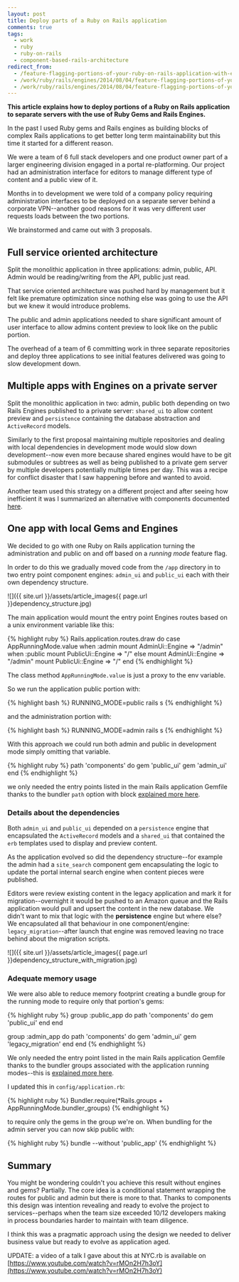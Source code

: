 ```yaml
---
layout: post
title: Deploy parts of a Ruby on Rails application
comments: true
tags:
  - work
  - ruby
  - ruby-on-rails
  - component-based-rails-architecture
redirect_from:
  - /feature-flagging-portions-of-your-ruby-on-rails-application-with-engines/
  - /work/ruby/rails/engines/2014/08/04/feature-flagging-portions-of-your-ruby-on-rails-application-with-engines/
  - /work/ruby/rails/engines/2014/08/04/feature-flagging-portions-of-your-ruby-on-rails-application-with-engines.html/
---
```


**This article explains how to deploy portions of a Ruby on Rails application to separate servers with the use of Ruby Gems and Rails Engines.**

In the past I used Ruby gems and Rails engines as building blocks of complex Rails applications to get better long term maintainability but this time it started for a different reason.

We were a team of 6 full stack developers and one product owner part of a larger engineering division engaged in a portal re-platforming. Our project had an administration interface for editors to manage different type of content and a public view of it.

Months in to development we were told of a company policy requiring administration interfaces to be deployed on a separate server behind a corporate VPN--another good reasons for it was very different user requests loads between the two portions.

We brainstormed and came out with 3 proposals.

## Full service oriented architecture

Split the monolithic application in three applications: admin, public, API. Admin would be reading/writing from the API, public just read.

That service oriented architecture was pushed hard by management but it felt like premature optimization since nothing else was going to use the API but we knew it would introduce problems.

The public and admin applications needed to share significant amount of user interface to allow admins content preview to look like on the public portion.

The overhead of a team of 6 committing work in three separate repositories and deploy three applications to see initial features delivered was going to slow development down. 

## Multiple apps with Engines on a private server

Split the monolithic application in two: admin, public both depending on two Rails Engines published to a private server: `shared_ui` to allow content preview and `persistence` containing the database abstraction and `ActiveRecord` models.

Similarly to the first proposal maintaining multiple repositories and dealing with local dependencies in development mode would slow down development--now even more because shared engines would have to be git submodules or subtrees as well as being published to a private gem server by multiple developers potentially multiple times per day. This was a recipe for conflict disaster that I saw happening before and wanted to avoid.

Another team used this strategy on a different project and after seeing how inefficient it was I summarized an alternative with components documented [here](http://teotti.com/rails-service-oriented-architecture-alternative-with-components/).

## One app with local Gems and Engines

We decided to go with one Ruby on Rails application turning the administration and public on and off based on a *running mode* feature flag.

In order to do this we gradually moved code from the `/app` directory in to two entry point component engines: `admin_ui` and `public_ui` each with their own dependency structure.

![]({{ site.url }}/assets/article_images{{ page.url }}dependency_structure.jpg)

The main application would mount the entry point Engines routes based on a unix environment variable like this:

{% highlight ruby %}
Rails.application.routes.draw do
case AppRunningMode.value
  when :admin
    mount AdminUi::Engine => "/admin"
  when :public
    mount PublicUi::Engine => "/"
  else
    mount AdminUi::Engine => "/admin"
    mount PublicUi::Engine => "/"
end
{% endhighlight %}

The class method `AppRunningMode.value` is just a proxy to the env variable.

So we run the application public portion with:

{% highlight bash %}
RUNNING_MODE=public rails s
{% endhighlight %}

and the administration portion with:

{% highlight bash %}
RUNNING_MODE=admin rails s
{% endhighlight %}

With this approach we could run both admin and public in development mode simply omitting that variable.

{% highlight ruby %}
path 'components' do
  gem 'public_ui'
  gem 'admin_ui'
end
{% endhighlight %}

we only needed the entry points listed in the main Rails application Gemfile thanks to the bundler `path` option with block [explained more here](http://teotti.com/gemfiles-hierarchy-in-ruby-on-rails-component-based-architecture/).

### Details about the dependencies

Both `admin_ui` and `public_ui` depended on a `persistence` engine that encapsulated the `ActiveRecord` models and a `shared_ui` that contained the `erb` templates used to display and preview content.

As the application evolved so did the dependency structure--for example the admin had a `site_search` component gem encapsulating the logic to update the portal internal search engine when content pieces were published.

Editors were review existing content in the legacy application and mark it for migration--overnight it would be pushed to an Amazon queue and the Rails application would pull and upsert the content in the new database. We didn't want to mix that logic with the **persistence** engine but where else? We encapsulated all that behaviour in one component/engine: `legacy_migration`--after launch that engine was removed leaving no trace behind about the migration scripts. 

![]({{ site.url }}/assets/article_images{{ page.url }}dependency_structure_with_migration.jpg)

### Adequate memory usage

We were also able to reduce memory footprint creating a bundle group for the running mode to require only that portion's gems:

{% highlight ruby %}
group :public_app do
  path 'components' do
    gem 'public_ui'
  end
end

group :admin_app do
  path 'components' do
    gem 'admin_ui'
    gem 'legacy_migration'
  end
end
{% endhighlight %}

We only needed the entry point listed in the main Rails application Gemfile thanks to the bundler groups associated with the application running modes--this is [explained more here](http://teotti.com/reduce-memory-footprint-requiring-portions-of-your-component-based-rails-applications/).

I updated this in `config/application.rb`:

{% highlight ruby %}
Bundler.require(*Rails.groups + AppRunningMode.bundler_groups)
{% endhighlight %}

to require only the gems in the group we're on. When bundling for the admin server you can now skip public with:

{% highlight ruby %}
bundle --without 'public_app'
{% endhighlight %}

## Summary

You might be wondering couldn't you achieve this result without engines and gems? Partially. The core idea is a conditional statement wrapping the routes for public and admin but there is more to that. Thanks to components this design was intention revealing and ready to evolve the project to services--perhaps when the team size exceeded 10/12 developers making in process boundaries harder to maintain with team diligence.

I think this was a pragmatic approach using the design we needed to deliver business value but ready to evolve as application aged.

UPDATE: a video of a talk I gave about this at NYC.rb is available on [https://www.youtube.com/watch?v=rMOn2H7h3oY](https://www.youtube.com/watch?v=rMOn2H7h3oY)
